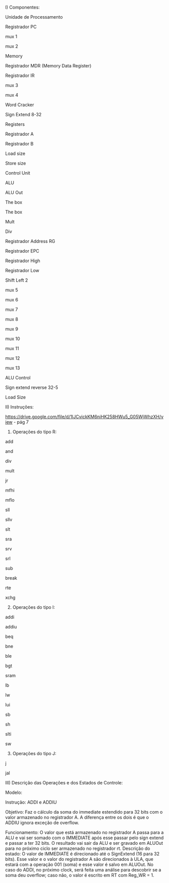 I) Componentes:

Unidade de Processamento


Registrador PC	


mux 1


mux 2


Memory


Registrador MDR (Memory Data Register)


Registrador IR


mux 3


mux 4


Word Cracker


Sign Extend 8-32


Registers


Registrador A	


Registrador B	


Load size	


Store size	


Control Unit


ALU


ALU Out


The box	


The box 


Mult	


Div	


Registrador Address RG	


Registrador EPC	


Registrador High	


Registrador Low	


Shift Left 2


mux 5


mux 6


mux 7


mux 8


mux 9


mux 10


mux 11


mux 12


mux 13


ALU Control


Sign extend reverse 32-5


Load Size


II) Instruções:

https://drive.google.com/file/d/1IJCvickKM6niHK258HWu5_G05WjWhzXH/view - pág 7

1. Operações do tipo R:


add

and

div


mult


jr


mfhi


mflo


sll


sllv


slt


sra


srv


srl


sub


break


rte


xchg

2. Operações do tipo I:

addi


addiu


beq


bne


ble


bgt


sram


lb


lw


lui


sb


sh


slti


sw

3. Operações do tipo J:

j 


jal

III) Descrição das Operações e dos Estados de Controle:

Modelo:


Instrução: ADDI e ADDIU


Objetivo: Faz o cálculo da soma do immediate estendido para 32 bits com o valor armazenado no registrador A. A diferença entre os dois é que o ADDIU ignora exceção de overflow.


Funcionamento: O valor que está armazenado no registrador A passa para a ALU e vai ser somado com o IMMEDIATE após esse passar pelo sign extend e passar a ter 32 bits. O resultado vai sair da ALU e ser gravado em ALUOut para no próximo ciclo ser armazenado no registrador rt.
Descrição do estado: O valor de IMMEDIATE é direcionado até o SignExtend (16 para 32 bits). Esse valor e o valor do registrador A são direcionados à ULA, que estará com a operação 001 (soma) e esse valor é salvo em ALUOut. No caso do ADDI, no próximo clock, será feita uma análise para descobrir se a soma deu overflow; caso não, o valor é escrito em RT com Reg_WR = 1. 
